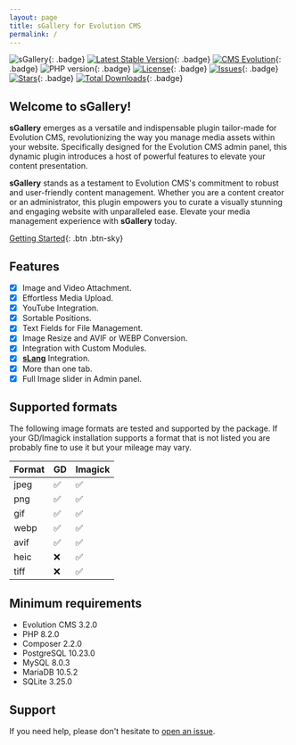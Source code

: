 ```yaml
---
layout: page
title: sGallery for Evolution CMS
permalink: /
---
```


![sGallery](https://user-images.githubusercontent.com/12029039/169609394-08ea36d6-2393-4261-aff2-348f73a6103c.png){: .badge}
[![Latest Stable Version](https://img.shields.io/packagist/v/seiger/sgallery?label=version)](https://packagist.org/packages/seiger/sgallery){: .badge}
[![CMS Evolution](https://img.shields.io/badge/CMS-Evolution-brightgreen.svg)](https://github.com/evolution-cms/evolution){: .badge}
![PHP version](https://img.shields.io/packagist/php-v/seiger/sgallery){: .badge}
[![License](https://img.shields.io/packagist/l/seiger/sgallery)](https://packagist.org/packages/seiger/sgallery){: .badge}
[![Issues](https://img.shields.io/github/issues/Seiger/sgallery)](https://github.com/Seiger/sgallery/issues){: .badge}
[![Stars](https://img.shields.io/packagist/stars/Seiger/sgallery)](https://packagist.org/packages/seiger/sgallery){: .badge}
[![Total Downloads](https://img.shields.io/packagist/dt/seiger/sgallery)](https://packagist.org/packages/seiger/sgallery){: .badge}

## Welcome to sGallery!

**sGallery** emerges as a versatile and indispensable plugin tailor-made for Evolution CMS,
revolutionizing the way you manage media assets within your website. Specifically
designed for the Evolution CMS admin panel, this dynamic plugin introduces a host
of powerful features to elevate your content presentation.

**sGallery** stands as a testament to Evolution CMS's commitment to robust and user-friendly
content management. Whether you are a content creator or an administrator, this plugin
empowers you to curate a visually stunning and engaging website with unparalleled ease.
Elevate your media management experience with **sGallery** today.

[Getting Started]({{site.baseurl}}/getting-started/){: .btn .btn-sky}

## Features

- [x] Image and Video Attachment.
- [x] Effortless Media Upload.
- [x] YouTube Integration.
- [x] Sortable Positions.
- [x] Text Fields for File Management.
- [x] Image Resize and AVIF or WEBP Conversion.
- [x] Integration with Custom Modules.
- [x] **[sLang](https://github.com/Seiger/sLang)** Integration.
- [x] More than one tab.
- [x] Full Image slider in Admin panel.

## Supported formats

The following image formats are tested and supported by the package. If your GD/Imagick installation supports
a format that is not listed you are probably fine to use it but your mileage may vary.

| Format | GD | Imagick |
|--------|----| --- |
| jpeg   | ✅  | ✅ |
| png    | ✅  | ✅ |
| gif    | ✅  | ✅ |
| webp   | ✅  | ✅ |
| avif   | ✅  | ✅ |
| heic   | ❌  | ✅ |
| tiff   | ❌  | ✅ |

## Minimum requirements

- Evolution CMS 3.2.0
- PHP 8.2.0
- Composer 2.2.0
- PostgreSQL 10.23.0
- MySQL 8.0.3
- MariaDB 10.5.2
- SQLite 3.25.0

## Support

If you need help, please don't hesitate to [open an issue]({{site.support}}).
